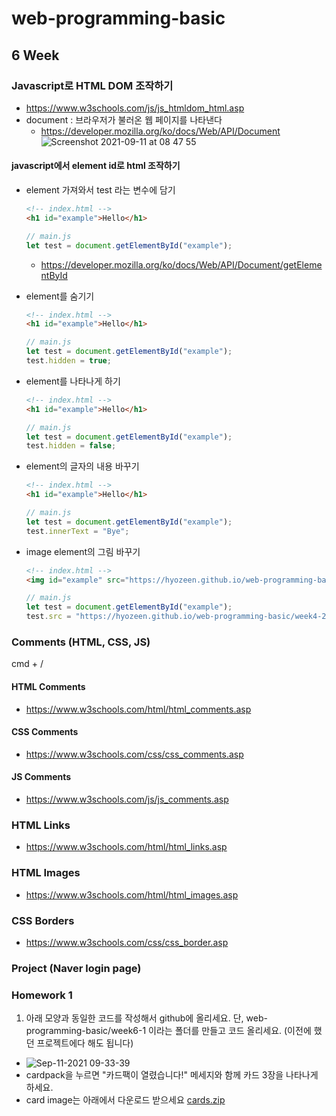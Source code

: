 # web-programming-basic

## 6 Week

### Javascript로 HTML DOM 조작하기
- https://www.w3schools.com/js/js_htmldom_html.asp
- document
  : 브라우저가 불러온 웹 페이지를 나타낸다
  - https://developer.mozilla.org/ko/docs/Web/API/Document
  ![Screenshot 2021-09-11 at 08 47 55](https://user-images.githubusercontent.com/86503646/132928382-fece322f-15c5-4f7c-9ddb-8327eaaaca1f.png)


#### javascript에서 element id로 html 조작하기 
- element 가져와서 test 라는 변수에 담기
  ```html
  <!-- index.html -->
  <h1 id="example">Hello</h1>
  ```
  
  ```js
  // main.js
  let test = document.getElementById("example");
  ```
  - https://developer.mozilla.org/ko/docs/Web/API/Document/getElementById
  
- element를 숨기기
  ```html
  <!-- index.html -->
  <h1 id="example">Hello</h1>
  ```
  
  ```js
  // main.js
  let test = document.getElementById("example");
  test.hidden = true;
  ```
  
- element를 나타나게 하기

  ```html
  <!-- index.html -->
  <h1 id="example">Hello</h1>
  ```
  
  ```js
  // main.js
  let test = document.getElementById("example");
  test.hidden = false;
  ```
  
- element의 글자의 내용 바꾸기

  ```html
  <!-- index.html -->
  <h1 id="example">Hello</h1>
  ```
  
  ```js
  // main.js
  let test = document.getElementById("example");
  test.innerText = "Bye";
  ```
  
- image element의 그림 바꾸기

  ```html
  <!-- index.html -->
  <img id="example" src="https://hyozeen.github.io/web-programming-basic/week4-2/images/cardpack.png">
  ```
  
  ```js
  // main.js
  let test = document.getElementById("example");
  test.src = "https://hyozeen.github.io/web-programming-basic/week4-2/images/card/card0.png";
  ```

### Comments (HTML, CSS, JS)
<kdb>cmd + /</kbd>
#### HTML Comments
- https://www.w3schools.com/html/html_comments.asp
#### CSS Comments
- https://www.w3schools.com/css/css_comments.asp
#### JS Comments
- https://www.w3schools.com/js/js_comments.asp

### HTML Links
- https://www.w3schools.com/html/html_links.asp

### HTML Images
- https://www.w3schools.com/html/html_images.asp

### CSS Borders
- https://www.w3schools.com/css/css_border.asp


### Project (Naver login page)

### Homework 1
1) 아래 모양과 동일한 코드를 작성해서 github에 올리세요. 단, web-programming-basic/week6-1 이라는 폴더를 만들고 코드 올리세요. (이전에 했던 프로젝트에다 해도 됩니다)
- ![Sep-11-2021 09-33-39](https://user-images.githubusercontent.com/86503646/132930253-81d5e37c-c13b-4aa1-a33b-7b3a47c469bd.gif)
- cardpack을 누르면 "카드팩이 열렸습니다!" 메세지와 함께 카드 3장을 나타나게 하세요.
- card image는 아래에서 다운로드 받으세요
[cards.zip](https://github.com/hyozeen/web-programming-basic/files/7146942/cards.zip)
